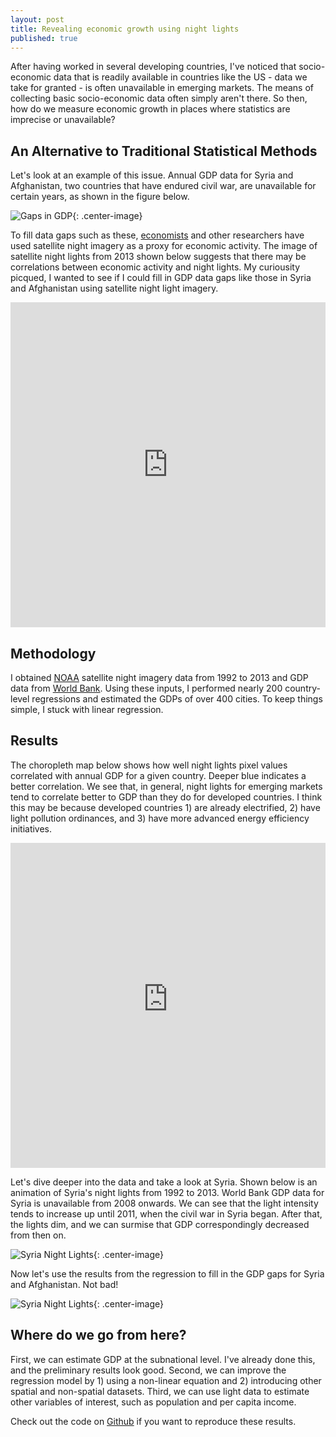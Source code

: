 ```yaml
---
layout: post
title: Revealing economic growth using night lights
published: true
---
```


After having worked in several developing countries, I've noticed that socio-economic data that is readily available in countries like the US - data we take for granted - is often unavailable in emerging markets. The means of collecting basic socio-economic data often simply aren't there. So then, how do we measure economic growth in places where statistics are imprecise or unavailable? 

## An Alternative to Traditional Statistical Methods

Let's look at an example of this issue. Annual GDP data for Syria and Afghanistan, two countries that have endured civil war, are unavailable for certain years, as shown in the figure below.

![Gaps in GDP]({{site.baseurl}}/images/005-lights-gaps.png){: .center-image}

To fill data gaps such as these, [economists](http://economics.mit.edu/files/8945) and other researchers have used satellite night imagery as a proxy for economic activity. The image of satellite night lights from 2013 shown below suggests that there may be correlations between economic activity and night lights. My curiousity picqued, I wanted to see if I could fill in GDP data gaps like those in Syria and Afghanistan using satellite night light imagery.

<iframe width="100%" height="520" frameborder="0" src="https://api.mapbox.com/styles/v1/petergrasmussen/cipzjwi860000bongr2x6zjnj.html?title=true&access_token=pk.eyJ1IjoicGV0ZXJncmFzbXVzc2VuIiwiYSI6ImcyTGt6SmsifQ.UAnB6ko5COfdQHBXhWkWRw#3/50/10/0" allowfullscreen webkitallowfullscreen mozallowfullscreen oallowfullscreen msallowfullscreen></iframe>

## Methodology

I obtained [NOAA](http://ngdc.noaa.gov/eog/dmsp/downloadV4composites.html) satellite night imagery data from 1992 to 2013 and GDP data from [World Bank](http://databank.worldbank.org/data/home.aspx). Using these inputs, I performed nearly 200 country-level regressions and estimated the GDPs of over 400 cities. To keep things simple, I stuck with linear regression.

## Results

The choropleth map below shows how well night lights pixel values correlated with annual GDP for a given country. Deeper blue indicates a better correlation. We see that, in general, night lights for emerging markets tend to correlate better to GDP than they do for developed countries. I think this may be because developed countries 1) are already electrified, 2) have light pollution ordinances, and 3) have more advanced energy efficiency initiatives.

<iframe width="100%" height="520" frameborder="0" src="https://peter-gray-rasmussen.cartodb.com/viz/5f63c8ce-38e9-11e6-bdfd-0ea31932ec1d/embed_map" allowfullscreen webkitallowfullscreen mozallowfullscreen oallowfullscreen msallowfullscreen></iframe>

Let's dive deeper into the data and take a look at Syria. Shown below is an animation of Syria's night lights from 1992 to 2013. World Bank GDP data for Syria is unavailable from 2008 onwards. We can see that the light intensity tends to increase up until 2011, when the civil war in Syria began. After that, the lights dim, and we can surmise that GDP correspondingly decreased from then on.

![Syria Night Lights]({{site.baseurl}}/pgr-me.github.io/images/005-lights-animation.gif){: .center-image}

Now let's use the results from the regression to fill in the GDP gaps for Syria and Afghanistan. Not bad!

![Syria Night Lights]({{site.baseurl}}/pgr-me.github.io/images/005-lights-gdp.png){: .center-image}

## Where do we go from here?

First, we can estimate GDP at the subnational level. I've already done this, and the preliminary results look good. Second, we can improve the regression model by 1) using a non-linear equation and 2) introducing other spatial and non-spatial datasets. Third, we can use light data to estimate other variables of interest, such as population and per capita income.

Check out the code on [Github](https://github.com/pgr-me) if you want to reproduce these results.
